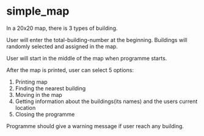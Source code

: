 # simple_map

 In a 20x20 map, there is 3 types of building.
 
 User will enter the total-building-number at the beginning. Buildings will randomly selected and assigned in the map. 
 
 User will start in the middle of the map when programme starts.
 
 After the map is printed, user can select 5 options:
1) Printing map
2) Finding the nearest building
3) Moving in the map
4) Getting information about the buildings(its names) and the users current location
5) Closing the programme 

Programme should give a warning message if user reach any building.

